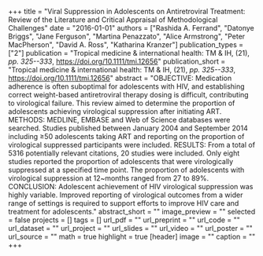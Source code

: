 +++
title = "Viral Suppression in Adolescents on Antiretroviral Treatment: Review of the Literature and Critical Appraisal of Methodological Challenges"
date = "2016-01-01"
authors = ["Rashida A. Ferrand", "Datonye Briggs", "Jane Ferguson", "Martina Penazzato", "Alice Armstrong", "Peter MacPherson", "David A. Ross", "Katharina Kranzer"]
publication_types = ["2"]
publication = "Tropical medicine \& international health: TM \& IH, (21), _pp. 325--333_, https://doi.org/10.1111/tmi.12656"
publication_short = "Tropical medicine \& international health: TM \& IH, (21), _pp. 325--333_, https://doi.org/10.1111/tmi.12656"
abstract = "OBJECTIVE: Medication adherence is often suboptimal for adolescents with HIV, and establishing correct weight-based antiretroviral therapy dosing is difficult, contributing to virological failure. This review aimed to determine the proportion of adolescents achieving virological suppression after initiating ART. METHODS: MEDLINE, EMBASE and Web of Science databases were searched. Studies published between January 2004 and September 2014 including ≥50 adolescents taking ART and reporting on the proportion of virological suppressed participants were included. RESULTS: From a total of 5316 potentially relevant citations, 20 studies were included. Only eight studies reported the proportion of adolescents that were virologically suppressed at a specified time point. The proportion of adolescents with virological suppression at 12~months ranged from 27 to 89\%. CONCLUSION: Adolescent achievement of HIV virological suppression was highly variable. Improved reporting of virological outcomes from a wider range of settings is required to support efforts to improve HIV care and treatment for adolescents."
abstract_short = ""
image_preview = ""
selected = false
projects = []
tags = []
url_pdf = ""
url_preprint = ""
url_code = ""
url_dataset = ""
url_project = ""
url_slides = ""
url_video = ""
url_poster = ""
url_source = ""
math = true
highlight = true
[header]
image = ""
caption = ""
+++
